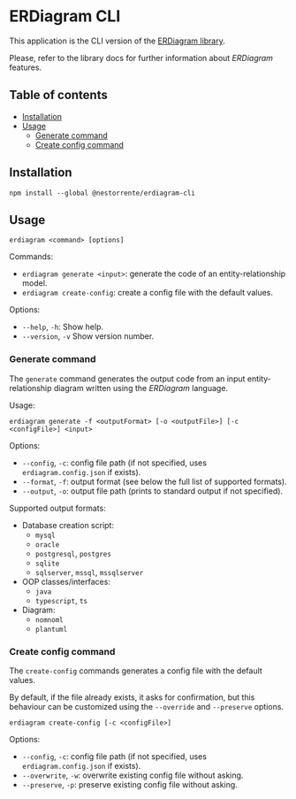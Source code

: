 # ERDiagram CLI

This application is the CLI version of the [ERDiagram library](https://github.com/nestorrente/erdiagram).

Please, refer to the library docs for further information about _ERDiagram_ features.

## Table of contents

* [Installation](#installation)
* [Usage](#usage)
    + [Generate command](#generate-command)
    + [Create config command](#create-config-command)

## Installation

```shell
npm install --global @nestorrente/erdiagram-cli
```

## Usage

```shell
erdiagram <command> [options]
```

Commands:
  * `erdiagram generate <input>`: generate the code of an entity-relationship model.
  * `erdiagram create-config`: create a config file with the default values.

Options:
  * `--help`, `-h`: Show help.
  * `--version`, `-v`  Show version number.

### Generate command

The `generate` command generates the output code from an input entity-relationship diagram written using the _ERDiagram_
language.

Usage:

```shell
erdiagram generate -f <outputFormat> [-o <outputFile>] [-c <configFile>] <input>
```

Options:
  * `--config`, `-c`: config file path (if not specified, uses `erdiagram.config.json` if exists).
  * `--format`, `-f`: output format (see below the full list of supported formats).
  * `--output`, `-o`: output file path (prints to standard output if not specified).

Supported output formats:
  * Database creation script:
    * `mysql`
    * `oracle`
    * `postgresql`, `postgres`
    * `sqlite`
    * `sqlserver`, `mssql`, `mssqlserver`
  * OOP classes/interfaces:
    * `java`
    * `typescript`, `ts`
  * Diagram:
    * `nomnoml`
    * `plantuml`

### Create config command

The `create-config` commands generates a config file with the default values.

By default, if the file already exists, it asks for confirmation, but this behaviour can be customized using the
`--override` and `--preserve` options.

```shell
erdiagram create-config [-c <configFile>]
```

Options:
* `--config`, `-c`: config file path (if not specified, uses `erdiagram.config.json` if exists).
* `--overwrite`, `-w`: overwrite existing config file without asking.
* `--preserve`, `-p`: preserve existing config file without asking.
